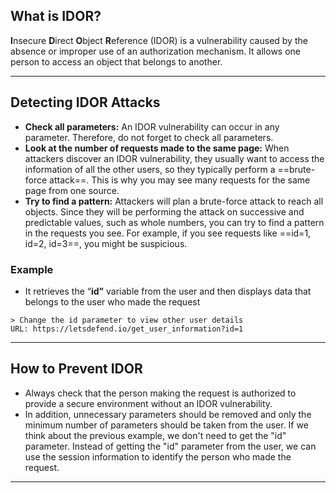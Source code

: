 
## What is IDOR?
**I**nsecure **D**irect **O**bject **R**eference (IDOR) is a vulnerability caused by the absence or improper use of an authorization mechanism. It allows one person to access an object that belongs to another.

---
## Detecting IDOR Attacks
- **Check all parameters:** An IDOR vulnerability can occur in any parameter. Therefore, do not forget to check all parameters.
- **Look at the number of requests made to the same page:** When attackers discover an IDOR vulnerability, they usually want to access the information of all the other users, so they typically perform a ==brute-force attack==. This is why you may see many requests for the same page from one source.
- **Try to find a pattern:** Attackers will plan a brute-force attack to reach all objects. Since they will be performing the attack on successive and predictable values, such as whole numbers, you can try to find a pattern in the requests you see. For example, if you see requests like ==id=1, id=2, id=3==, you might be suspicious.
### Example 
- It retrieves the “**id”** variable from the user and then displays data that belongs to the user who made the request
```url
> Change the id parameter to view other user details
URL: https://letsdefend.io/get_user_information?id=1 
```

---
## How to Prevent IDOR
- Always check that the person making the request is authorized to provide a secure environment without an IDOR vulnerability.
- In addition, unnecessary parameters should be removed and only the minimum number of parameters should be taken from the user. If we think about the previous example, we don't need to get the "id" parameter. Instead of getting the "id" parameter from the user, we can use the session information to identify the person who made the request.

---

